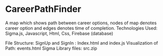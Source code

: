 # CareerPathFinder
A map which shows path between career options, nodes of map denotes career option and edges denotes time of completion.
Technologies Used: Sigma.js, Javascript, Html, Css, Firebase (database)


File Structure:
		SignUp and SignIn : Index.html and index.js
		Visualization of Path: events.html
		Sigma Library files: src.zip
